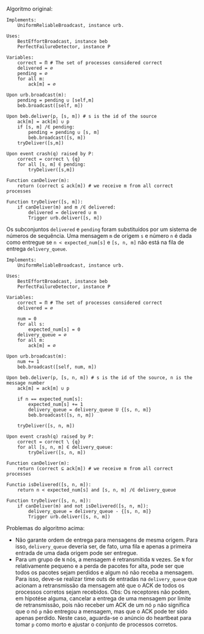 
Algoritmo original:
```
Implements:
    UniformReliableBroadcast, instance urb.

Uses:
    BestEffortBroadcast, instance beb
    PerfectFailureDetector, instance P

Variables:
    correct = Π # The set of processes considered correct
    delivered = ∅
    pending = ∅
    for all m:
        ack[m] = ∅

Upon urb.broadcast(m):
    pending = pending ∪ [self,m]
    beb.broadcast([self, m])

Upon beb.deliver(p, [s, m]) # s is the id of the source
    ack[m] = ack[m] ∪ p
    if [s, m] /∈ pending:
        pending = pending ∪ [s, m]
        beb.broadcast([s, m])
    tryDeliver([s,m])

Upon event crash(q) raised by P:
    correct = correct \ {q}
    for all [s, m] ∈ pending:
        tryDeliver([s,m])

Function canDeliver(m):
    return (correct ⊆ ack[m]) # we receive m from all correct processes

Function tryDeliver([s, m]):
    if canDeliver(m) and m /∈ delivered:
        delivered = delivered ∪ m
        Trigger urb.deliver([s, m])
```

Os subconjuntos `delivered` e `pending` foram substituídos por um
sistema de números de sequência. Uma mensagem `m` de origem `s` e número `n` é dada como entregue se `n < expected_num[s]` e `[s, n, m]` não está na fila de entrega `delivery_queue`.

```
Implements:
    UniformReliableBroadcast, instance urb.

Uses:
    BestEffortBroadcast, instance beb
    PerfectFailureDetector, instance P

Variables:
    correct = Π # The set of processes considered correct
    delivered = ∅

    num = 0
    for all s:
        expected_num[s] = 0
    delivery_queue = ∅
    for all m:
        ack[m] = ∅

Upon urb.broadcast(m):
    num += 1
    beb.broadcast([self, num, m])

Upon beb.deliver(p, [s, n, m]) # s is the id of the source, n is the message number
    ack[m] = ack[m] ∪ p

    if n == expected_num[s]:
        expected_num[s] += 1
        delivery_queue = delivery_queue U {[s, n, m]}
        beb.broadcast([s, n, m])

    tryDeliver([s, n, m])
        
Upon event crash(q) raised by P:
    correct = correct \ {q}
    for all [s, n, m] ∈ delivery_queue:
        tryDeliver([s, n, m])

Function canDeliver(m):
    return (correct ⊆ ack[m]) # we receive m from all correct processes

Functio isDelivered([s, n, m]):
    return n < expected_num[s] and [s, n, m] /∈ delivery_queue

Function tryDeliver([s, n, m]):
    if canDeliver(m) and not isDelivered([s, n, m]):
        delivery_queue = delivery_queue - {[s, n, m]}
        Trigger urb.deliver([s, n, m])
```

Problemas do algoritmo acima:
- Não garante ordem de entrega para mensagens de mesma origem. Para isso, `delivery_queue` deveria ser, de fato, uma fila e apenas a primeira entrada de uma dada origem pode ser entregue.
- Para um grupo de `N` nós, a mensagem é retransmitida `N` vezes. Se `N` for relativamente pequeno e a perda de pacotes for alta, pode ser que todos os pacotes sejam perdidos e algum nó não receba a mensagem. Para isso, deve-se realizar time outs de entradas na `delivery_queue` que acionam a retransmissão da mensagem até que o ACK de todos os processos corretos sejam recebidos. Obs: Os receptores não podem, em hipotése alguma, cancelar a entrega de uma mensagem por limite de retransmissão, pois não receber um ACK de um nó `p` não significa que o nó `p` não entregou a mensagem, mas que o ACK pode ter sido apenas perdido. Neste caso, aguarda-se o anúncio do heartbeat para tomar `p` como morto e ajustar o conjunto de processos corretos.
